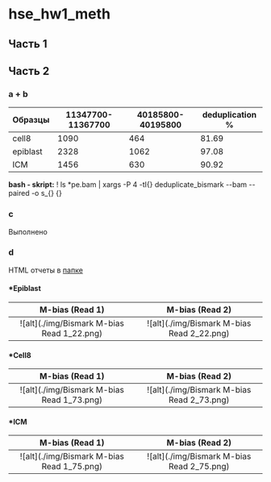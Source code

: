 # hse_hw1_meth
## Часть 1

## Часть 2
### a + b

| Образцы  | 11347700-11367700   | 40185800-40195800   | deduplication % |
|----------|------|------|-----------------|
| cell8    | 1090 | 464  | 81.69           |
| epiblast | 2328 | 1062 | 97.08           |
| ICM      | 1456 | 630  | 90.92           |

**bash - skript:** ! ls *pe.bam | xargs -P 4 -tI{} deduplicate_bismark  --bam  --paired  -o s_{} {}
### c
Выполнено
### d
HTML отчеты в [папке](\html) 
#### *Epiblast
M-bias (Read 1)             |  M-bias (Read 2) 
:-------------------------:|:-------------------------:
![alt](./img/Bismark M-bias Read 1_22.png)  |  ![alt](./img/Bismark M-bias Read 2_22.png)

#### *Cell8
M-bias (Read 1)             |  M-bias (Read 2) 
:-------------------------:|:-------------------------:
![alt](./img/Bismark M-bias Read 1_73.png)  |  ![alt](./img/Bismark M-bias Read 2_73.png)

#### *ICM
M-bias (Read 1)             |  M-bias (Read 2) 
:-------------------------:|:-------------------------:
![alt](./img/Bismark M-bias Read 1_75.png)  |  ![alt](./img/Bismark M-bias Read 2_75.png)
